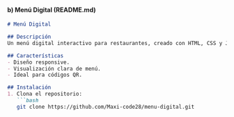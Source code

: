 
#### b) Menú Digital (README.md)
```markdown
# Menú Digital

## Descripción
Un menú digital interactivo para restaurantes, creado con HTML, CSS y JavaScript. Muestra platos, precios y detalles en una interfaz moderna.

## Características
- Diseño responsive.
- Visualización clara de menú.
- Ideal para códigos QR.

## Instalación
1. Clona el repositorio:
   ```bash
   git clone https://github.com/Maxi-code28/menu-digital.git